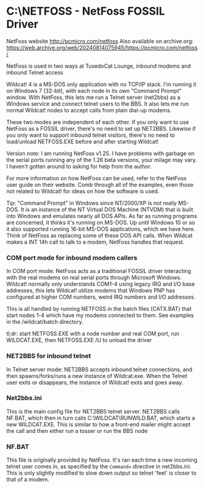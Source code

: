 # C:\NETFOSS - NetFoss FOSSIL Driver

NetFoss website http://pcmicro.com/netfoss
Also available on archive.org: https://web.archive.org/web/20240814075945/https://pcmicro.com/netfoss/

NetFoss is used in two ways at TuxedoCat Lounge, inbound modems and inbound
Telnet access

Wildcat! 4 is a MS-DOS only application with no TCP/IP stack. I'm running it on
Windows 7 (32-bit), with each node in its own "Command Prompt" window. With NetFoss, this lets
me run a Telnet server (net2bbs) as a Windows service and connect telnet users to the BBS.
It also lets me run normal Wildcat! nodes to accept calls from plain dial-up modems.

These two modes are independent of each other. If you only want to use NetFoss as
a FOSSIL driver, there's no need to set up NET2BBS. Likewise if you only want to
support inbound telnet visitors, there's no need to load/unload NETFOSS.EXE before
and after starting Wildcat!

Version note: I am running NetFoss v1.25. I have problems with garbage on the
serial ports running any of the 1.26 beta versions, your milage may vary.
I haven't gotten around to asking for help from the author.

For more information on how NetFoss can be used, refer to the NetFoss user guide on
their website. Comb through all of the examples, even those not related to Wildcat!
for ideas on how the software is used.

Tip: "Command Prompt" in Windows since NT/2000/XP is not really MS-DOS. It is an instance of
the NT Virtual DOS Machine (NTVDM) that is built into Windows and emulates nearly all DOS APIs.
As far as running programs are concerned, it thinks it's running on MS-DOS.
Up until Windows 10 or so it also supported running 16-bit MS-DOS applications, which we
have here. Think of NetFoss as replacing some of these DOS API calls. When Wildcat makes a
INT 14h call to talk to a modem, NetFoss handles that request.

### COM port mode for inbound modem callers
In COM port mode: NetFoss acts as a traditional FOSSIL driver
interacting with the real modems on real serial ports through
Microsoft Windows.  Wildcat! normally only understands COM1-4 using
legacy IRQ and I/O base addresses, this lets Wildcat! utilize modems
that Windows PNP has configured at higher COM numbers, weird IRQ
numbers and I/O addresses.

This is all handled by running NETFOSS in the batch files (CATX.BAT) that start
nodes 1-4 which have my modems connected to them. See examples in the /wildcat/batch
directory.

tl;dr: start NETFOSS.EXE with a node number and real COM port, run WILDCAT.EXE, then
NETFOSS.EXE /U to unload the driver

### NET2BBS for inbound telnet

In Telnet server mode: NET2BBS accepts inbound telnet connections,
and then spawns/forks/runs a new instance of Wildcat.exe. When the Telnet user
exits or disappears, the instance of Wildcat! exits and goes away.

### Net2bbs.ini

This is the main config file for NET2BBS telnet server. NET2BBS calls NF.BAT,
which then in turn calls C:\WILDCAT\RUNWILD.BAT, which starts a new WILDCAT.EXE. This is
similar to how a front-end mailer might accept the call and then either run a tosser
or run the BBS node

### NF.BAT

This file is originally provided by NetFoss. It's ran each time a new incoming telnet
user comes in, as specified by the `Command=` directive in net2bbs.ini.
This is only slightly modified to slow down output so telnet 'feel' is closer to that
of a modem.
                  
